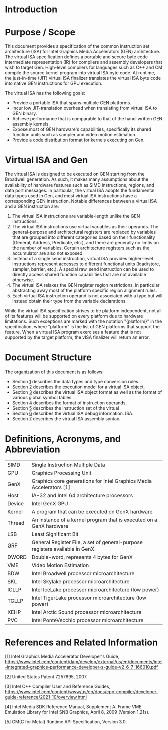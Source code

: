 <!---======================= begin_copyright_notice ============================

Copyright (C) 2020-2022 Intel Corporation

SPDX-License-Identifier: MIT

============================= end_copyright_notice ==========================-->

# Introduction

Purpose / Scope
===============

This document provides a specification of the common instruction set
architecture (ISA) for Intel Graphics Media Accelerators (GEN)
architecture. The virtual ISA specification defines a portable and
secure byte code intermediate representation (IR) for compilers and
assembly developers that wish to target Gen. High-level compilers for
languages such as C++ and CM compile the source kernel program into
virtual ISA byte code. At runtime, the just-in-time (JIT) virtual ISA
finalizer translates the virtual ISA byte code into native GEN
instructions for GPU execution.

The virtual ISA has the following goals:

-   Provide a portable ISA that spans multiple GEN platforms.
-   Incur low JIT-translation overhead when translating from virtual ISA
    to GEN binary.
-   Achieve performance that is comparable to that of the hand-written
    GEN assembly kernels.
-   Expose most of GEN hardware's capabilities, specifically its shared
    function units such as sampler and video motion estimation.
-   Provide a code distribution format for kernels executing on Gen.

Virtual ISA and Gen
===================

The virtual ISA is designed to be executed on GEN starting from the
Broadwell generation. As such, it makes many assumptions about the
availability of hardware features such as SIMD instructions, regions,
and data port messages. In particular, the virtual ISA adopts the
fundamental data types used in Gen, and most virtual ISA instructions
have a corresponding GEN instruction. Notable differences between a
virtual ISA and a GEN instruction are:

1.  The virtual ISA instructions are variable-length unlike the GEN
    instructions.
2.  The virtual ISA instructions use virtual variables as their
    operands. The general-purpose and architectural registers are
    replaced by variables that are grouped into different categories
    based on their functionality (General, Address, Predicate, etc.),
    and there are generally no limtis on the number of variables.
    Certain architecture registers such as the accumulator are also not
    exposed.
3.  Instead of a single send instruction, virtual ISA provides
    higher-level instructions represent accesses to different functional
    units (load/store, sampler, barrier, etc.). A special raw_send
    instruction can be used to directly access shared function
    capabilities that are not available otherwise.
4.  The virtual ISA relaxes the GEN register region restrictions, in
    particular abstracting away most of the platform specific region
    alignment rules.
5.  Each virtual ISA instruction operand is not associated with a type
    but will instead obtain their type from the variable declarations.

While the virtual ISA specification strives to be platform independent,
not all of its features will be supported on every platform due to
hardware limitations. Such exceptions are marked with the notation
"{platform}" in the specification, where "platform" is the list of GEN
platforms that support the feature. When a virtual ISA program exercises
a feature that is not supported by the target platform, the vISA
finalizer will return an error.

Document Structure
==================

The organization of this document is as follows:

-   Section [1](2_datatypes.md) describes the data types and
    type conversion rules.
-   Section [2](3_execution_model.md) describes the execution model for a virtual
    ISA object.
-   Section [3](4_visa_header.md) describes the virtual ISA object format as
    well as the format of various global symbol tables.
-   Section [4](5_operands.md) describes the format of instruction
    operands.
-   Section [5](6_instructions.md) describes the instruction set of the virtual
-   Section [6](7_appendix_debug_information.md) describes the virtual ISA debug information.
    ISA.
-   Section [7](8_appendix_visa_assembly_syntax.md) describes the virtual ISA assembly syntax.

Definitions, Acronyms, and Abbreviation
=======================================

|     |     |
| --- | --- |
| SIMD | Single Instruction Multiple Data |
| GPU | Graphics Processing Unit |
| GenX | Graphics core generations for Intel Graphics Media Accelerators \[1\] |
| Host | IA-32 and Intel 64 architecture processors |
| Device | Intel GenX GPU |
| Kernel | A program that can be executed on GenX hardware |
| Thread | An instance of a kernel program that is executed on a GenX hardware |
| LSB | Least Significant Bit |
| GRF | General Register File, a set of general-purpose registers available in GenX. |
| DWORD | Double-word, represents 4 bytes for GenX |
| VME | Video Motion Estimation |
| BDW | Intel Broadwell processor microarchitecture |
| SKL | Intel Skylake processor microarchitecture |
| ICLLP | Intel IceLake processor microarchitecture (low power) |
| TGLLP | Intel TigerLake processor microarchitecture (low power) |
 | XEHP | Intel Arctic Sound processor microarchitecture |
  | PVC  | Intel PonteVecchio processor microarchitecture |

References and Related Information
==================================

\[1\] Intel Graphics Media Accelerator Developer's Guide,
<https://www.intel.com/content/dam/develop/external/us/en/documents/intel-integrated-graphics-performance-developer-s-guide-v2-6-7-166010.pdf>

\[2\] United States Patent 7257695, 2007.

\[3\] Intel C++ Compiler User and Reference Guides,
<https://www.intel.com/content/www/us/en/docs/cpp-compiler/developer-guide-reference/2021-10/overview.html>

\[4\] Intel Media SDK Reference Manual, Supplement A: Frame VME
Emulation Library for Intel SNB Graphics, April 8, 2009 (Version 1.21s).

\[5\] CM(C for Metal) Runtime API Specification, Version 3.0.
